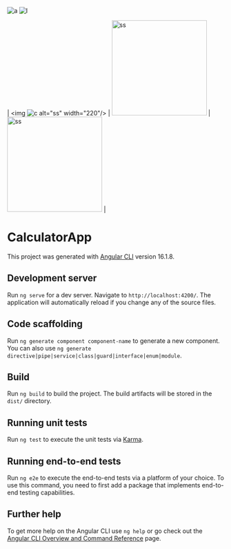 
![a](https://github.com/zeynepcircir/Calculator-App-Angular/assets/81877446/474cbab6-b6c1-4cd2-8f5a-a88bdb847d63)
![l](https://github.com/zeynepcircir/Calculator-App-Angular/assets/81877446/7a51e259-7dcf-424b-a326-3fadeeaccc4d)

| <img ![c](https://github.com/zeynepcircir/Calculator-App-Angular/assets/81877446/e7ad388b-d6c8-4415-91da-cd0abf19dad9)  alt="ss" width="220"/> | <img src="Images/StartingPage.png" alt="ss" width="220"/>  | <img src="Images/Filtering.png" alt="ss" width="220"/>  |
# CalculatorApp

This project was generated with [Angular CLI](https://github.com/angular/angular-cli) version 16.1.8.

## Development server

Run `ng serve` for a dev server. Navigate to `http://localhost:4200/`. The application will automatically reload if you change any of the source files.

## Code scaffolding

Run `ng generate component component-name` to generate a new component. You can also use `ng generate directive|pipe|service|class|guard|interface|enum|module`.

## Build

Run `ng build` to build the project. The build artifacts will be stored in the `dist/` directory.

## Running unit tests

Run `ng test` to execute the unit tests via [Karma](https://karma-runner.github.io).

## Running end-to-end tests

Run `ng e2e` to execute the end-to-end tests via a platform of your choice. To use this command, you need to first add a package that implements end-to-end testing capabilities.

## Further help

To get more help on the Angular CLI use `ng help` or go check out the [Angular CLI Overview and Command Reference](https://angular.io/cli) page.
